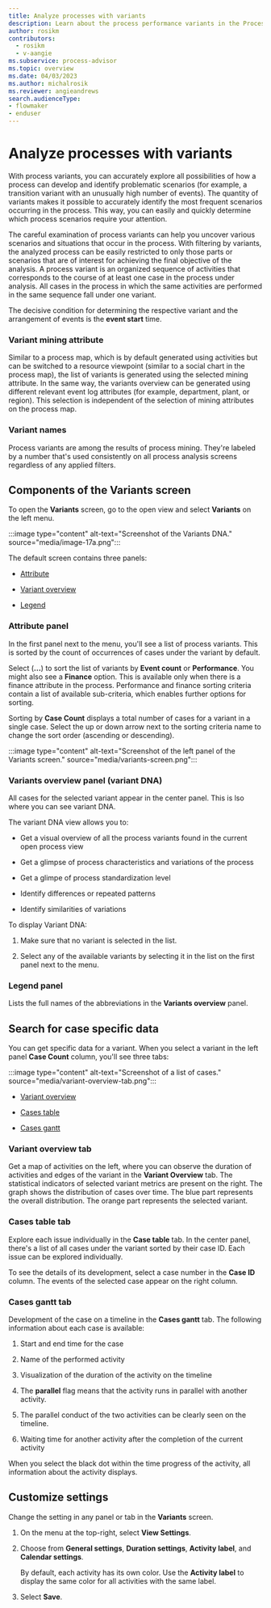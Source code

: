 ```yaml
---
title: Analyze processes with variants
description: Learn about the process performance variants in the Process Mining desktop app.
author: rosikm
contributors:
  - rosikm
  - v-aangie
ms.subservice: process-advisor
ms.topic: overview
ms.date: 04/03/2023
ms.author: michalrosik
ms.reviewer: angieandrews
search.audienceType:
- flowmaker
- enduser
---
```


# Analyze processes with variants

With process variants, you can accurately explore all possibilities of how a process can develop and identify problematic scenarios (for example, a transition variant with an unusually high number of events). 
The quantity of variants makes it possible to accurately identify the most frequent scenarios occurring in the process. This way, you can easily and quickly determine which process scenarios require your attention.

The careful examination of process variants can help you uncover various scenarios and situations that occur in the process. With filtering by variants, the analyzed process can be easily restricted to only those parts or scenarios that are of interest for achieving the final objective of the analysis.
A process variant is an organized sequence of activities that corresponds to the course of at least one case in the process under analysis. All cases in the process in which the same activities are performed in the same sequence fall under one variant.

The decisive condition for determining the respective variant and the arrangement of events is the **event start** time.

### Variant mining attribute

Similar to a process map, which is by default generated using activities but can be switched to a resource viewpoint (similar to a social chart in the process map), the list of variants is generated using the selected mining attribute. In the same way, the variants overview can be generated using different relevant event log attributes (for example, department, plant, or region). This selection is independent of the selection of mining attributes on the process map.

### Variant names

Process variants are among the results of process mining. They're labeled by a number that's used consistently on all process analysis screens regardless of any applied filters.

## Components of the Variants screen

To open the **Variants** screen, go to the open view and select **Variants** on the left menu.

:::image type="content" alt-text="Screenshot of the Variants DNA." source="media/image-17a.png":::

 The default screen contains three panels:

- [Attribute](#attribute-panel)

- [Variant overview](#variants-overview-panel-variant-dna)

- [Legend](#legend-panel)

### Attribute panel

In the first panel next to the menu, you'll see a list of process variants. This is sorted by the count of occurrences of cases under the variant by default.

Select (**...**) to sort the list of variants by **Event count** or **Performance**. You might also see a **Finance** option. This is available only when there is a finance attribute in the process. Performance and finance sorting criteria contain a list of available sub-criteria, which enables further options for sorting.

Sorting by **Case Count** displays a total number of cases for a variant in a single case. Select the up or down arrow next to the sorting criteria name to change the sort order (ascending or descending).

:::image type="content" alt-text="Screenshot of the left panel of the Variants screen." source="media/variants-screen.png":::

### Variants overview panel (variant DNA)

All cases for the selected variant appear in the center panel. This is lso where you can see variant DNA.

The variant DNA view allows you to:

- Get a visual overview of all the process variants found in the current open process view

- Get a glimpse of process characteristics and variations of the process

- Get a glimpe of process standardization level

- Identify differences or repeated patterns

- Identify similarities of variations

To display Variant DNA:

1. Make sure that no variant is selected in the list.

1. Select any of the available variants by selecting it in the list on the first panel next to the menu.

### Legend panel

Lists the full names of the abbreviations in the **Variants overview** panel.

## Search for case specific data

You can get specific data for a variant. When you select a variant in the left panel **Case Count** column, you'll see three tabs:

:::image type="content" alt-text="Screenshot of a list of cases." source="media/variant-overview-tab.png"::: 

- [Variant overview](#variant-overview-tab)

- [Cases table](#cases-table-tab)

- [Cases gantt](#cases-gantt-tab)

### Variant overview tab

Get a map of activities on the left, where you can observe the duration of activities and edges of the variant in the **Variant Overview** tab. The statistical indicators of selected variant metrics are present on the right. The graph shows the distribution of cases over time. The blue part represents the overall distribution. The orange part represents the selected variant.

### Cases table tab

Explore each issue individually in the **Case table** tab. In the center panel, there's a list of all cases under the variant sorted by their case ID. Each issue can be explored individually.

To see the details of its development, select a case number in the **Case ID** column. The events of the selected case appear on the right column.

### Cases gantt tab

Development of the case on a timeline in the **Cases gantt** tab. The following information about each case is available:

1. Start and end time for the case

1. Name of the performed activity

1. Visualization of the duration of the activity on the timeline

1. The **parallel** flag means that the activity runs in parallel with another activity.

1. The parallel conduct of the two activities can be clearly seen on the timeline.

1. Waiting time for another activity after the completion of the current activity

When you select the black dot within the time progress of the activity, all information about the activity displays.

## Customize settings

Change the setting in any panel or tab in the **Variants** screen.

1. On the menu at the top-right, select **View Settings**.

1. Choose from **General settings**, **Duration settings**, **Activity label**, and **Calendar settings**.

    By default, each activity has its own color. Use the **Activity label** to display the same color for all activities with the same label.

1. Select **Save**.

